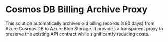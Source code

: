 # Cosmos DB Billing Archive Proxy

This solution automatically archives old billing records (≥90 days) from Azure Cosmos DB to Azure Blob Storage.
It provides a transparent proxy to preserve the existing API contract while significantly reducing costs.
